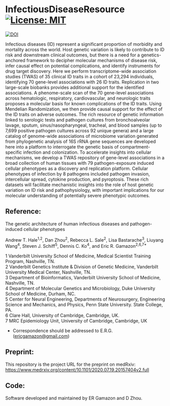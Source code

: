 # InfectiousDiseaseResource [![License: MIT](https://img.shields.io/badge/License-MIT-yellow.svg)](https://github.com/rvinas/GAIN-GTEx/blob/master/LICENSE)  

[![DOI](https://zenodo.org/badge/DOI/10.5281/zenodo.4165001.svg)](https://doi.org/10.5281/zenodo.4165001)  

Infectious diseases (ID) represent a significant proportion of morbidity and mortality across the world. Host genetic variation is likely to contribute to ID risk and downstream clinical outcomes,  but there is a need for a genetics-anchored framework to decipher molecular mechanisms of disease risk, infer causal effect on potential complications, and identify instruments for drug target discovery. Here we perform transcriptome-wide association studies (TWAS) of 35 clinical ID traits in a cohort of 23,294 individuals, identifying 70 gene-level associations with 26 ID traits. Replication in two large-scale biobanks provides additional support for the identified associations. A phenome-scale scan of the 70 gene-level associations across hematologic, respiratory, cardiovascular, and neurologic traits proposes a molecular basis for known complications of the ID traits. Using Mendelian Randomization, we then provide causal support for the effect of the ID traits on adverse outcomes. The rich resource of genetic information linked to serologic tests and pathogen cultures from bronchoalveolar lavage, sputum, sinus/nasopharyngeal, tracheal, and blood samples (up to 7,699 positive pathogen cultures across 92 unique genera) and a large catalog of genome-wide associations of microbiome variation generated from phylogenetic analysis of 16S rRNA gene sequences are developed here into a platform to interrogate the genetic basis of compartment-specific infection and colonization. To accelerate insights into cellular mechanisms, we develop a TWAS repository of gene-level associations in a broad collection of human tissues with 79 pathogen-exposure induced cellular phenotypes as a discovery and replication platform. Cellular phenotypes of infection by 8 pathogens included pathogen invasion, intercellular spread, cytokine production, and pyroptosis. These rich datasets will facilitate mechanistic insights into the role of host genetic variation on ID risk and pathophysiology, with important implications for our molecular understanding of potentially severe phenotypic outcomes.

## Reference:

The genetic architecture of human infectious diseases and pathogen-induced cellular phenotypes

Andrew T. Hale<sup>1,2</sup>, Dan Zhou<sup>2</sup>, Rebecca L. Sale<sup>2</sup>, Lisa Bastarache<sup>3</sup>, Liuyang Wang<sup>4</sup>, Steven J. Schiff<sup>5</sup>, Dennis C. Ko<sup>4</sup>, and Eric R. Gamazon<sup>2,6,7*</sup>

1 Vanderbilt University School of Medicine, Medical Scientist Training Program, Nashville, TN.  
2 Vanderbilt Genetics Institute & Division of Genetic Medicine, Vanderbilt University Medical Center, Nashville, TN.  
3 Department of Bioinformatics, Vanderbilt University School of Medicine, Nashville, TN.  
4 Department of Molecular Genetics and Microbiology, Duke University School of Medicine, Durham, NC.  
5 Center for Neural Engineering, Departments of Neurosurgery, Engineering Science and Mechanics, and Physics, Penn State University. State College, PA.  
6 Clare Hall, University of Cambridge, Cambridge, UK.  
7 MRC Epidemiology Unit, University of Cambridge, Cambridge, UK  

* Correspondence should be addressed to E.R.G. (ericgamazon@gmail.com) 

## Preprint:

This repository is the project URL for the preprint on medRxiv: https://www.medrxiv.org/content/10.1101/2020.07.19.20157404v2.full 

## Code:

Software developed and maintained by ER Gamazon and D Zhou.
